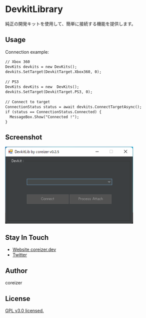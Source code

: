 # DevkitLibrary
純正の開発キットを使用して、簡単に接続する機能を提供します。

## Usage
Connection example:
```
// Xbox 360
DevKits devkits = new DevKits();
devkits.SetTarget(DevkitTarget.Xbox360, 0);

// PS3
DevKits devKits = new  DevKits();
devkits.SetTarget(DevkitTarget.PS3, 0);

// Connect to target
ConnectionStatus status = await devkits.ConnectTargetAsync();
if (status == ConnectionStatus.Connected) {
  MessageBox.Show("Connected !");
}
```

## Screenshot
![demo-image](./docs/demo.png)

## Stay In Touch
 - [Website coreizer.dev](https://www.coreizer.dev)
 - [Twitter](https://www.twitter.com/coreizer)

## Author
coreizer

## License
[GPL v3.0 licensed.](LICENSE)
